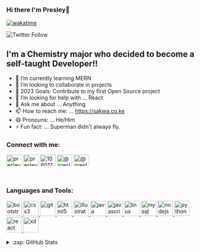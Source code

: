 ### Hi there I'm Presley👋

[![wakatime](https://wakatime.com/badge/user/fe941661-b36d-4f49-93cc-4c3dc178fe15.svg)](https://wakatime.com/@fe941661-b36d-4f49-93cc-4c3dc178fe15)

![Twitter Follow](https://img.shields.io/twitter/follow/presley?color=1DA1F2&logo=Twitter&style=for-the-badge)

## I'm a Chemistry major who decided to become a self-taught Developer!!

- 🌱 I’m currently learning MERN 
- 👯 I’m looking to collaborate in projects
- 🥅 2023 Goals: Contribute to my first Open Source project
- 🤔 I’m looking for help with ... React
- 💬 Ask me about ... Anything
- 📫 How to reach me: ... https://sakwa.co.ke
- 😄 Pronouns: ... He/Him
- ⚡ Fun fact: ... Superman didn't always fly.



<h3 align="left">Connect with me:</h3>
<p align="left">
<a href="https://twitter.com/presley" target="blank"><img align="center" src="https://cdn.jsdelivr.net/npm/simple-icons@3.0.1/icons/twitter.svg" alt="presley" height="30" width="40" /></a>
<a href="https://linkedin.com/in/presley sakwa" target="blank"><img align="center" src="https://cdn.jsdelivr.net/npm/simple-icons@3.0.1/icons/linkedin.svg" alt="presley sakwa" height="30" width="40" /></a>
<a href="https://stackoverflow.com/users/10601781" target="blank"><img align="center" src="https://cdn.jsdelivr.net/npm/simple-icons@3.0.1/icons/stackoverflow.svg" alt="10601781" height="30" width="40" /></a>
<a href="https://medium.com/@presleysakwa" target="blank"><img align="center" src="https://cdn.jsdelivr.net/npm/simple-icons@3.0.1/icons/medium.svg" alt="@presleysakwa" height="30" width="40" /></a>
<a href="https://www.hackerrank.com/@presleyingolo" target="blank"><img align="center" src="https://cdn.jsdelivr.net/npm/simple-icons@3.0.1/icons/hackerrank.svg" alt="@presleyingolo" height="30" width="40" /></a>
</p>

<br>
<h3 align="left">Languages and Tools:</h3>
<p align="left"> <a href="https://getbootstrap.com" target="_blank"> <img src="https://devicons.github.io/devicon/devicon.git/icons/bootstrap/bootstrap-plain.svg" alt="bootstrap" width="40" height="40"/> </a> <a href="https://www.w3schools.com/css/" target="_blank"> <img src="https://devicons.github.io/devicon/devicon.git/icons/css3/css3-original-wordmark.svg" alt="css3" width="40" height="40"/> </a> <a href="https://git-scm.com/" target="_blank"> <img src="https://www.vectorlogo.zone/logos/git-scm/git-scm-icon.svg" alt="git" width="40" height="40"/> </a> <a href="https://www.w3.org/html/" target="_blank"> <img src="https://devicons.github.io/devicon/devicon.git/icons/html5/html5-original-wordmark.svg" alt="html5" width="40" height="40"/> </a> <a href="https://www.adobe.com/in/products/illustrator.html" target="_blank"> <img src="https://www.vectorlogo.zone/logos/adobe_illustrator/adobe_illustrator-icon.svg" alt="illustrator" width="40" height="40"/> </a> <a href="https://www.java.com" target="_blank"> <img src="https://devicons.github.io/devicon/devicon.git/icons/java/java-original-wordmark.svg" alt="java" width="40" height="40"/> </a> <a href="https://developer.mozilla.org/en-US/docs/Web/JavaScript" target="_blank"> <img src="https://devicons.github.io/devicon/devicon.git/icons/javascript/javascript-original.svg" alt="javascript" width="40" height="40"/> </a> <a href="https://www.linux.org/" target="_blank"> <img src="https://devicons.github.io/devicon/devicon.git/icons/linux/linux-original.svg" alt="linux" width="40" height="40"/> </a> <a href="https://www.mysql.com/" target="_blank"> <img src="https://devicons.github.io/devicon/devicon.git/icons/mysql/mysql-original-wordmark.svg" alt="mysql" width="40" height="40"/> </a> <a href="https://nodejs.org" target="_blank"> <img src="https://devicons.github.io/devicon/devicon.git/icons/nodejs/nodejs-original-wordmark.svg" alt="nodejs" width="40" height="40"/> </a> <a href="https://www.python.org" target="_blank"> <img src="https://devicons.github.io/devicon/devicon.git/icons/python/python-original.svg" alt="python" width="40" height="40"/> </a> <a href="https://reactjs.org/" target="_blank"> <img src="https://devicons.github.io/devicon/devicon.git/icons/react/react-original-wordmark.svg" alt="react" width="40" height="40"/> </a> <a href="https://www.adobe.com/products/xd.html" target="_blank"> <img src="https://cdn.worldvectorlogo.com/logos/adobe-xd.svg" alt="xd" width="40" height="40"/> </a> </p>

<details>
  <summary>:zap: GitHub Stats</summary>

<p>&nbsp;<img align="left" src="https://github-readme-stats-git-master.krfuj.vercel.app/api?username=krfuj&show_icons=true&theme=dark&title_color=00ffd2&text_color=FF8C00&bg_color=0a0047&hide_border=true&locale=en" alt="krfuj" /></p>

</details>



